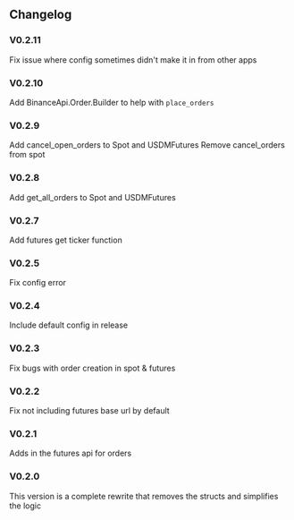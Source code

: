 ## Changelog

### V0.2.11
Fix issue where config sometimes didn't make it in from other apps

### V0.2.10
Add BinanceApi.Order.Builder to help with `place_orders`

### V0.2.9
Add cancel_open_orders to Spot and USDMFutures
Remove cancel_orders from spot

### V0.2.8
Add get_all_orders to Spot and USDMFutures

### V0.2.7
Add futures get ticker function

### V0.2.5
Fix config error

### V0.2.4
Include default config in release

### V0.2.3
Fix bugs with order creation in spot & futures

### V0.2.2
Fix not including futures base url by default

### V0.2.1
Adds in the futures api for orders

### V0.2.0
This version is a complete rewrite that removes the structs and simplifies the logic
